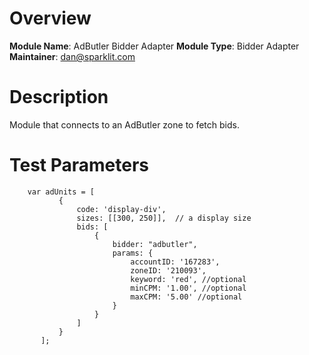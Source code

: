 # Overview

**Module Name**: AdButler Bidder Adapter
**Module Type**: Bidder Adapter
**Maintainer**: dan@sparklit.com

# Description

Module that connects to an AdButler zone to fetch bids.

# Test Parameters
```
    var adUnits = [
           {
               code: 'display-div',
               sizes: [[300, 250]],  // a display size
               bids: [
                   {
                       bidder: "adbutler",
                       params: {
                           accountID: '167283',
                           zoneID: '210093',
                           keyword: 'red', //optional
                           minCPM: '1.00', //optional
                           maxCPM: '5.00' //optional
                       }
                   }
               ]
           }
       ];
```